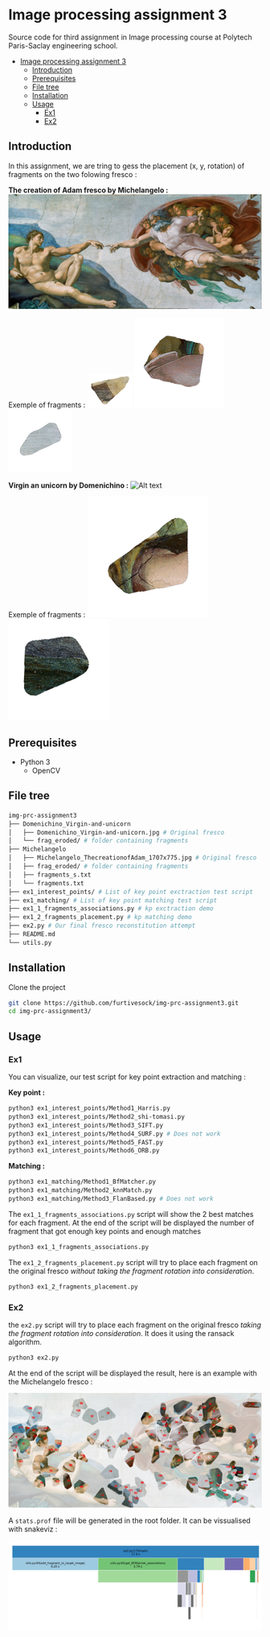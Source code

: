 # Image processing assignment 3

Source code for third assignment in Image processing course at Polytech Paris-Saclay engineering school.

- [Image processing assignment 3](#image-processing-assignment-3)
  - [Introduction](#introduction)
  - [Prerequisites](#prerequisites)
  - [File tree](#file-tree)
  - [Installation](#installation)
  - [Usage](#usage)
    - [Ex1](#ex1)
    - [Ex2](#ex2)

## Introduction
In this assignment, we are tring to gess the placement (x, y, rotation) of fragments on the two folowing fresco :

**The creation of Adam fresco by Michelangelo :**
![Alt text](Michelangelo/Michelangelo_ThecreationofAdam_1707x775.jpg?raw=true "Michelangelo - The creation of Adam fresco")

Exemple of fragments :
![Alt text](Michelangelo/frag_eroded/frag_eroded_0.png?raw=true "Michelangelo - fragment 1")
![Alt text](Michelangelo/frag_eroded/frag_eroded_9.png?raw=true "Michelangelo - fragment 10")
![Alt text](Michelangelo/frag_eroded/frag_eroded_99.png?raw=true "Michelangelo - fragment 100")

**Virgin an unicorn by Domenichino :**
![Alt text](Domenichino_Virgin-and-unicorn/Domenichino_Virgin-and-unicorn.jpg?raw=true "Virgin an unicorn by Domenichino fresco")

Exemple of fragments :
![Alt text](Domenichino_Virgin-and-unicorn/frag_eroded/frag_eroded_18.png?raw=true "Michelangelo - fragment 10")
![Alt text](Domenichino_Virgin-and-unicorn/frag_eroded/frag_eroded_99.png?raw=true "Michelangelo - fragment 100")

## Prerequisites

- Python 3
  - OpenCV

## File tree

```sh
img-prc-assignment3
├── Domenichino_Virgin-and-unicorn
│   ├── Domenichino_Virgin-and-unicorn.jpg # Original fresco
│   └── frag_eroded/ # folder containing fragments
├── Michelangelo
│   ├── Michelangelo_ThecreationofAdam_1707x775.jpg # Original fresco
│   ├── frag_eroded/ # folder containing fragments
│   ├── fragments_s.txt
│   └── fragments.txt
├── ex1_interest_points/ # List of key point exctraction test script
├── ex1_matching/ # List of key point matching test script
├── ex1_1_fragments_associations.py # kp exctraction demo
├── ex1_2_fragments_placement.py # kp matching demo
├── ex2.py # Our final fresco reconstitution attempt
├── README.md
└── utils.py
```

## Installation

Clone the project

```sh
git clone https://github.com/furtivesock/img-prc-assignment3.git
cd img-prc-assignment3/
```

## Usage

### Ex1

You can visualize, our test script for key point extraction and matching :

**Key point :**
```sh
python3 ex1_interest_points/Method1_Harris.py
python3 ex1_interest_points/Method2_shi-tomasi.py
python3 ex1_interest_points/Method3_SIFT.py
python3 ex1_interest_points/Method4_SURF.py # Does not work
python3 ex1_interest_points/Method5_FAST.py
python3 ex1_interest_points/Method6_ORB.py
```
**Matching :**
```sh
python3 ex1_matching/Method1_BfMatcher.py
python3 ex1_matching/Method2_knnMatch.py
python3 ex1_matching/Method3_FlanBased.py # Does not work
```
The `ex1_1_fragments_associations.py` script will show the 2 best matches for each fragment. At the end of the script will be displayed the number of fragment that got enough key points and enough matches

```sh
python3 ex1_1_fragments_associations.py
```

The `ex1_2_fragments_placement.py` script will try to place each fragment on the original fresco _without taking the fragment rotation into consideration_.

```sh
python3 ex1_2_fragments_placement.py
```

### Ex2

the `ex2.py` script will try to place each fragment on the original fresco _taking the fragment rotation into consideration_. It does it using the ransack algorithm.

```sh
python3 ex2.py
```
At the end of the script will be displayed the result, here is an example with the Michelangelo fresco :

![Alt text](result_Michelangelo_10000ite.png?raw=true "Result exemple")

A `stats.prof` file will be generated in the root folder. It can be vissualised with snakeviz :

![Alt text](stats.png?raw=true "Performance stats")
